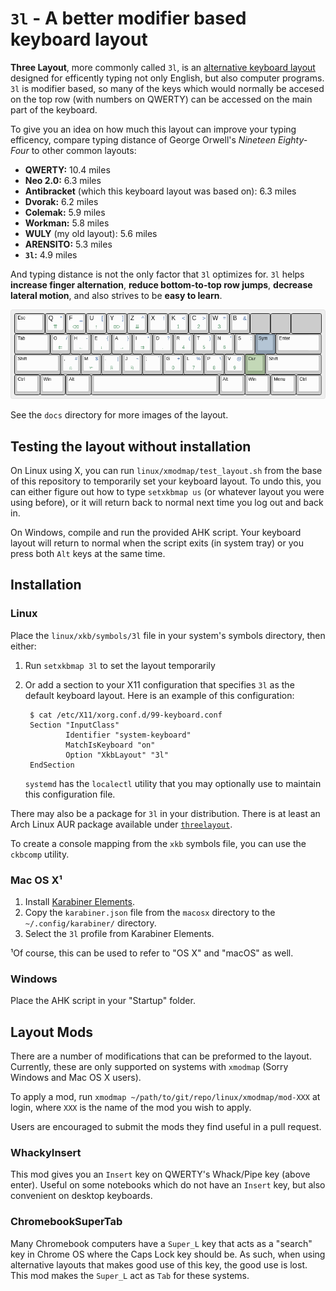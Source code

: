 # `3l` - A better modifier based keyboard layout

**Three Layout**, more commonly called `3l`, is an
[alternative keyboard layout](https://en.wikipedia.org/wiki/Keyboard_layout#Non-QWERTY-based_Latin-script_keyboard_layouts)
designed for efficently typing not only English, but also computer programs.
`3l` is modifier based, so many of the keys which would normally be accesed on
the top row (with numbers on QWERTY) can be accessed on the main part of the
keyboard.

To give you an idea on how much this layout can improve your typing efficency,
compare typing distance of George Orwell's _Nineteen Eighty-Four_ to other
common layouts:

 * **QWERTY:** 10.4 miles
 * **Neo 2.0:** 6.3 miles
 * **Antibracket** (which this keyboard layout was based on): 6.3 miles
 * **Dvorak:** 6.2 miles
 * **Colemak:** 5.9 miles
 * **Workman:** 5.8 miles
 * **WULY** (my old layout): 5.6 miles
 * **ARENSITO:** 5.3 miles
 * **`3l`:** 4.9 miles

And typing distance is not the only factor that `3l` optimizes for. `3l` helps
**increase finger alternation**, **reduce bottom-to-top row jumps**, **decrease
lateral motion**, and also strives to be **easy to learn**.

![Three Layout Reference Image](https://raw.githubusercontent.com/jackrosenthal/threelayout/master/docs/standard_three.png)

See the `docs` directory for more images of the layout.

## Testing the layout without installation

On Linux using X, you can run `linux/xmodmap/test_layout.sh` from the base of
this repository to temporarily set your keyboard layout. To undo this, you can
either figure out how to type `setxkbmap us` (or whatever layout you were using
before), or it will return back to normal next time you log out and back in.

On Windows, compile and run the provided AHK script. Your keyboard layout will
return to normal when the script exits (in system tray) or you press both `Alt`
keys at the same time.

## Installation

### Linux

Place the `linux/xkb/symbols/3l` file in your system's symbols directory, then
either:

1. Run `setxkbmap 3l` to set the layout temporarily
2. Or add a section to your X11 configuration that specifies `3l` as the
   default keyboard layout. Here is an example of this configuration:

        $ cat /etc/X11/xorg.conf.d/99-keyboard.conf
        Section "InputClass"
                Identifier "system-keyboard"
                MatchIsKeyboard "on"
                Option "XkbLayout" "3l"
        EndSection

    `systemd` has the `localectl` utility that you may optionally use to
    maintain this configuration file.

There may also be a package for `3l` in your distribution. There is at least an
Arch Linux AUR package available under
[`threelayout`](https://aur.archlinux.org/packages/threelayout).

To create a console mapping from the `xkb` symbols file, you can use the
`ckbcomp` utility.

### Mac OS X¹

1. Install [Karabiner Elements](https://github.com/tekezo/Karabiner-Elements).
2. Copy the `karabiner.json` file from the `macosx` directory to the
   `~/.config/karabiner/` directory.
3. Select the `3l` profile from Karabiner Elements.

¹Of course, this can be used to refer to "OS X" and "macOS" as well.

### Windows

Place the AHK script in your "Startup" folder.

## Layout Mods

There are a number of modifications that can be preformed to the layout.
Currently, these are only supported on systems with `xmodmap` (Sorry Windows
and Mac OS X users).

To apply a mod, run `xmodmap ~/path/to/git/repo/linux/xmodmap/mod-XXX` at
login, where `XXX` is the name of the mod you wish to apply.

Users are encouraged to submit the mods they find useful in a pull request.

### WhackyInsert

This mod gives you an `Insert` key on QWERTY's Whack/Pipe key (above enter).
Useful on some notebooks which do not have an `Insert` key, but also convenient
on desktop keyboards.

### ChromebookSuperTab

Many Chromebook computers have a `Super_L` key that acts as a "search" key in
Chrome OS where the Caps Lock key should be. As such, when using alternative
layouts that makes good use of this key, the good use is lost. This mod
makes the `Super_L` act as `Tab` for these systems.

